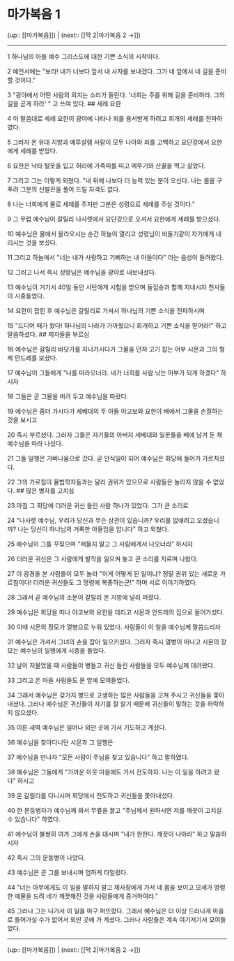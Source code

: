 # 마가복음 1

(up:: [[마가복음]]) | (next:: [[막 2|마가복음 2 →]])

***




1 
하나님의 아들 예수 그리스도에 대한 기쁜 소식의 시작이다. 



2 
예언서에는 "보라! 내가 너보다 앞서 내 사자를 보내겠다. 그가 네 앞에서 네 길을 준비할 것이다." 



3 
"광야에서 어떤 사람의 외치는 소리가 들린다. '너희는 주를 위해 길을 준비하라. 그의 길을 곧게 하라' " 고 쓰여 있다. ## 세례 요한 



4 
이 말씀대로 세례 요한이 광야에 나타나 죄를 용서받게 하려고 회개의 세례를 전파하였다. 



5 
그러자 온 유대 지방과 예루살렘 사람이 모두 나아와 죄를 고백하고 요단강에서 요한에게 세례를 받았다. 



6 
요한은 낙타 털옷을 입고 허리에 가죽띠를 띠고 메뚜기와 산꿀을 먹고 살았다. 



7 
그리고 그는 이렇게 외쳤다. "내 뒤에 나보다 더 능력 있는 분이 오신다. 나는 몸을 구푸려 그분의 신발끈을 풀어 드릴 자격도 없다. 



8 
나는 너희에게 물로 세례를 주지만 그분은 성령으로 세례를 주실 것이다." 



9 
그 무렵 예수님이 갈릴리 나사렛에서 요단강으로 오셔서 요한에게 세례를 받으셨다. 



10 
예수님은 물에서 올라오시는 순간 하늘이 열리고 성령님이 비둘기같이 자기에게 내리시는 것을 보셨다. 



11 
그리고 하늘에서 "너는 내가 사랑하고 기뻐하는 내 아들이다" 라는 음성이 들려왔다. 



12 
그러고 나서 즉시 성령님은 예수님을 광야로 내보내셨다. 



13 
예수님이 거기서 40일 동안 사탄에게 시험을 받으며 들짐승과 함께 지내시자 천사들이 시중들었다. 



14 
요한이 잡힌 후 예수님은 갈릴리로 가셔서 하나님의 기쁜 소식을 전파하시며 



15 
"드디어 때가 왔다! 하나님의 나라가 가까웠으니 회개하고 기쁜 소식을 믿어라!" 하고 말씀하셨다. ## 제자들을 부르심 



16 
예수님은 갈릴리 바닷가를 지나가시다가 그물을 던져 고기 잡는 어부 시몬과 그의 형제 안드레를 보셨다. 



17 
예수님이 그들에게 "나를 따라오너라. 내가 너희를 사람 낚는 어부가 되게 하겠다" 하시자 



18 
그들은 곧 그물을 버려 두고 예수님을 따랐다. 



19 
예수님은 좀더 가시다가 세베대의 두 아들 야고보와 요한이 배에서 그물을 손질하는 것을 보시고 



20 
즉시 부르셨다. 그러자 그들은 자기들의 아버지 세베대와 일꾼들을 배에 남겨 둔 채 예수님을 따라 나섰다. 



21 
그들 일행은 가버나움으로 갔다. 곧 안식일이 되어 예수님은 회당에 들어가 가르치셨다. 



22 
그의 가르침이 율법학자들과는 달리 권위가 있으므로 사람들은 놀라지 않을 수 없었다. ## 많은 병자를 고치심 



23 
마침 그 회당에 더러운 귀신 들린 사람 하나가 있었다. 그가 큰 소리로 



24 
"나사렛 예수님, 우리가 당신과 무슨 상관이 있습니까? 우리를 없애려고 오셨습니까? 나는 당신이 하나님의 거룩한 아들임을 압니다" 하고 외쳤다. 



25 
예수님이 그를 꾸짖으며 "떠들지 말고 그 사람에게서 나오너라" 하시자 



26 
더러운 귀신은 그 사람에게 발작을 일으켜 놓고 큰 소리를 지르며 나왔다. 



27 
이 광경을 본 사람들이 모두 놀라 "이게 어떻게 된 일이냐? 정말 권위 있는 새로운 가르침이다! 더러운 귀신들도 그 명령에 복종하는군!" 하며 서로 이야기하였다. 



28 
그래서 곧 예수님의 소문이 갈릴리 온 지방에 널리 퍼졌다. 



29 
예수님은 회당을 떠나 야고보와 요한을 데리고 시몬과 안드레의 집으로 들어가셨다. 



30 
이때 시몬의 장모가 열병으로 누워 있었다. 사람들이 이 일을 예수님께 말씀드리자 



31 
예수님은 가셔서 그녀의 손을 잡아 일으키셨다. 그러자 즉시 열병이 떠나고 시몬의 장모는 예수님의 일행에게 시중을 들었다. 



32 
날이 저물었을 때 사람들이 병들고 귀신 들린 사람들을 모두 예수님께 데려왔다. 



33 
그리고 온 마을 사람들도 문 앞에 모여들었다. 



34 
그래서 예수님은 갖가지 병으로 고생하는 많은 사람들을 고쳐 주시고 귀신들을 쫓아내셨다. 그러나 예수님은 귀신들이 자기를 잘 알기 때문에 귀신들이 말하는 것을 허락하지 않으셨다. 



35 
이른 새벽 예수님은 일어나 외딴 곳에 가서 기도하고 계셨다. 



36 
예수님을 찾아다니던 시몬과 그 일행은 



37 
예수님을 만나자 "모든 사람이 주님을 찾고 있습니다" 하고 말하였다. 



38 
예수님은 그들에게 "가까운 이웃 마을에도 가서 전도하자. 나는 이 일을 하려고 왔다" 하시고 



39 
온 갈릴리를 다니시며 회당에서 전도하고 귀신들을 쫓아내셨다. 



40 
한 문둥병자가 예수님께 와서 무릎을 꿇고 "주님께서 원하시면 저를 깨끗이 고치실 수 있습니다" 하였다. 



41 
예수님이 불쌍히 여겨 그에게 손을 대시며 "내가 원한다. 깨끗이 나아라" 하고 말씀하시자 



42 
즉시 그의 문둥병이 나았다. 



43 
예수님은 곧 그를 보내시며 엄하게 타일렀다. 



44 
"너는 아무에게도 이 일을 말하지 말고 제사장에게 가서 네 몸을 보이고 모세가 명령한 예물을 드려 네가 깨끗해진 것을 사람들에게 증거하여라." 



45 
그러나 그는 나가서 이 일을 마구 퍼뜨렸다. 그래서 예수님은 더 이상 드러나게 마을로 들어가실 수가 없어서 외딴 곳에 가 계셨다. 그러나 사람들은 계속 여기저기서 모여들었다.

***

(up:: [[마가복음]]) | (next:: [[막 2|마가복음 2 →]])

